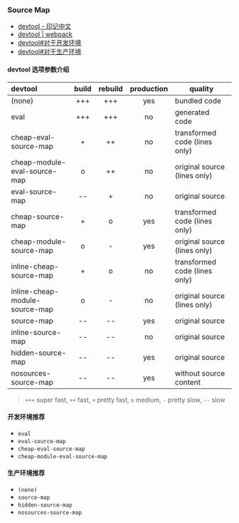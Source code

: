 ### Source Map

- [devtool - 印记中文](https://webpack.docschina.org/configuration/devtool)
- [devtool | webpack](https://webpack.js.org/configuration/devtool/)
- [devtool#对于开发环境](https://webpack.docschina.org/configuration/devtool#%E5%AF%B9%E4%BA%8E%E5%BC%80%E5%8F%91%E7%8E%AF%E5%A2%83)
- [devtool#对于生产环境](https://webpack.docschina.org/configuration/devtool#%E5%AF%B9%E4%BA%8E%E7%94%9F%E4%BA%A7%E7%8E%AF%E5%A2%83)

#### devtool 选项参数介绍

| devtool                        | build | rebuild | production | quality                       |
| :----------------------------- | :---: | :-----: | :--------: | ----------------------------- |
| (none)                         |  +++  |   +++   |    yes     | bundled code                  |
| eval                           |  +++  |   +++   |     no     | generated code                |
| cheap-eval-source-map          |   +   |   ++    |     no     | transformed code (lines only) |
| cheap-module-eval-source-map   |   o   |   ++    |     no     | original source (lines only)  |
| eval-source-map                |  --   |    +    |     no     | original source               |
| cheap-source-map               |   +   |    o    |    yes     | transformed code (lines only) |
| cheap-module-source-map        |   o   |    -    |    yes     | original source (lines only)  |
| inline-cheap-source-map        |   +   |    o    |     no     | transformed code (lines only) |
| inline-cheap-module-source-map |   o   |    -    |     no     | original source (lines only)  |
| source-map                     |  --   |   --    |    yes     | original source               |
| inline-source-map              |  --   |   --    |     no     | original source               |
| hidden-source-map              |  --   |   --    |    yes     | original source               |
| nosources-source-map           |  --   |   --    |    yes     | without source content        |

> `+++` super fast, `++` fast, `+` pretty fast, `o` medium, `-` pretty slow, `--` slow

#### 开发环境推荐

- `eval`
- `eval-source-map`
- `cheap-eval-source-map`
- `cheap-module-eval-source-map`

#### 生产环境推荐

- `(none)`
- `source-map`
- `hidden-source-map`
- `nosources-source-map`
